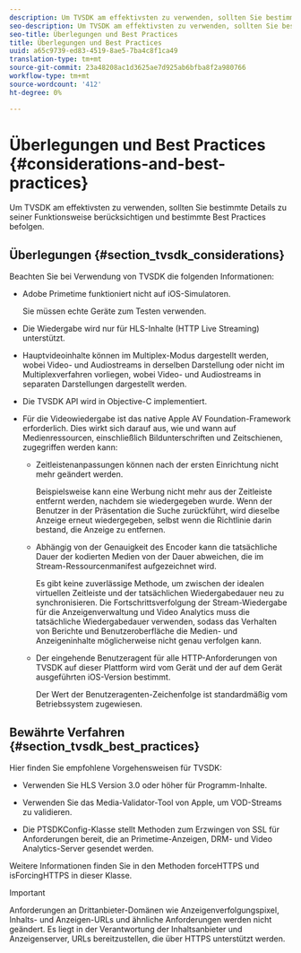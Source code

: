 ```yaml
---
description: Um TVSDK am effektivsten zu verwenden, sollten Sie bestimmte Details zu seiner Funktionsweise berücksichtigen und bestimmte Best Practices befolgen.
seo-description: Um TVSDK am effektivsten zu verwenden, sollten Sie bestimmte Details zu seiner Funktionsweise berücksichtigen und bestimmte Best Practices befolgen.
seo-title: Überlegungen und Best Practices
title: Überlegungen und Best Practices
uuid: a65c9739-ed83-4519-8ae5-7ba4c8f1ca49
translation-type: tm+mt
source-git-commit: 23a48208ac1d3625ae7d925ab6bfba8f2a980766
workflow-type: tm+mt
source-wordcount: '412'
ht-degree: 0%

---
```



# Überlegungen und Best Practices {#considerations-and-best-practices}

Um TVSDK am effektivsten zu verwenden, sollten Sie bestimmte Details zu seiner Funktionsweise berücksichtigen und bestimmte Best Practices befolgen.

## Überlegungen {#section_tvsdk_considerations}

Beachten Sie bei Verwendung von TVSDK die folgenden Informationen:

* Adobe Primetime funktioniert nicht auf iOS-Simulatoren.

   Sie müssen echte Geräte zum Testen verwenden.

* Die Wiedergabe wird nur für HLS-Inhalte (HTTP Live Streaming) unterstützt.

* Hauptvideoinhalte können im Multiplex-Modus dargestellt werden, wobei Video- und Audiostreams in derselben Darstellung oder nicht im Multiplexverfahren vorliegen, wobei Video- und Audiostreams in separaten Darstellungen dargestellt werden.

* Die TVSDK API wird in Objective-C implementiert.

* Für die Videowiedergabe ist das native Apple AV Foundation-Framework erforderlich. Dies wirkt sich darauf aus, wie und wann auf Medienressourcen, einschließlich Bildunterschriften und Zeitschienen, zugegriffen werden kann:

   * Zeitleistenanpassungen können nach der ersten Einrichtung nicht mehr geändert werden.

      Beispielsweise kann eine Werbung nicht mehr aus der Zeitleiste entfernt werden, nachdem sie wiedergegeben wurde. Wenn der Benutzer in der Präsentation die Suche zurückführt, wird dieselbe Anzeige erneut wiedergegeben, selbst wenn die Richtlinie darin bestand, die Anzeige zu entfernen.

   * Abhängig von der Genauigkeit des Encoder kann die tatsächliche Dauer der kodierten Medien von der Dauer abweichen, die im Stream-Ressourcenmanifest aufgezeichnet wird.

      Es gibt keine zuverlässige Methode, um zwischen der idealen virtuellen Zeitleiste und der tatsächlichen Wiedergabedauer neu zu synchronisieren. Die Fortschrittsverfolgung der Stream-Wiedergabe für die Anzeigenverwaltung und Video Analytics muss die tatsächliche Wiedergabedauer verwenden, sodass das Verhalten von Berichte und Benutzeroberfläche die Medien- und Anzeigeninhalte möglicherweise nicht genau verfolgen kann.

   * Der eingehende Benutzeragent für alle HTTP-Anforderungen von TVSDK auf dieser Plattform wird vom Gerät und der auf dem Gerät ausgeführten iOS-Version bestimmt.

      Der Wert der Benutzeragenten-Zeichenfolge ist standardmäßig vom Betriebssystem zugewiesen.

## Bewährte Verfahren {#section_tvsdk_best_practices}

Hier finden Sie empfohlene Vorgehensweisen für TVSDK:

* Verwenden Sie HLS Version 3.0 oder höher für Programm-Inhalte.

* Verwenden Sie das Media-Validator-Tool von Apple, um VOD-Streams zu validieren.

* Die PTSDKConfig-Klasse stellt Methoden zum Erzwingen von SSL für Anforderungen bereit, die an Primetime-Anzeigen, DRM- und Video Analytics-Server gesendet werden.

Weitere Informationen finden Sie in den Methoden forceHTTPS und isForcingHTTPS in dieser Klasse.

>[!IMPORTANT]
>
>Anforderungen an Drittanbieter-Domänen wie Anzeigenverfolgungspixel, Inhalts- und Anzeigen-URLs und ähnliche Anforderungen werden nicht geändert. Es liegt in der Verantwortung der Inhaltsanbieter und Anzeigenserver, URLs bereitzustellen, die über HTTPS unterstützt werden.
